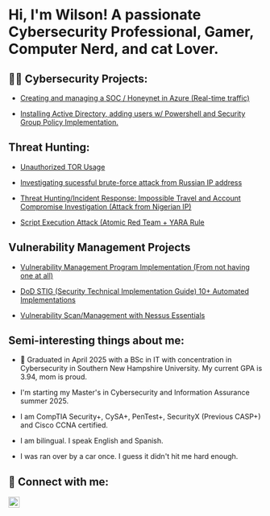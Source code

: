 <h1>Hi, I'm Wilson! A passionate Cybersecurity Professional, Gamer, Computer Nerd, and cat Lover.</h1>

<h2>👨‍💻 Cybersecurity Projects:</h2>

- [Creating and managing a SOC / Honeynet in Azure (Real-time traffic) ](https://github.com/art-wiju/Cloud-SOC-And-Honeynet)
 
- [Installing Active Directory, adding users w/ Powershell and Security Group Policy Implementation.](https://github.com/art-wiju/Active-Directory-Lab)

<h2> Threat Hunting:</h2>

- [Unauthorized TOR Usage](https://github.com/art-wiju/Unauthorized-Tor-Usage)

- [Investigating sucessful brute-force attack from Russian IP address](https://github.com/art-wiju/Successful-Brute-force-from-Russian-IP)

- [Threat Hunting/Incident Response: Impossible Travel and Account Compromise Investigation (Attack from Nigerian IP)](https://github.com/art-wiju/Impossible-Travel-SOC-Ticket)

- [Script Execution Attack (Atomic Red Team + YARA Rule](https://github.com/art-wiju/Script-Execution-Attack/tree/main)

## Vulnerability Management Projects

- [Vulnerability Management Program Implementation (From not having one at all)](https://github.com/art-wiju/Vuln-Program-Implementation/)

- [DoD STIG (Security Technical Implementation Guide) 10+ Automated Implementations](https://github.com/art-wiju/STIG-Implementation/)

- [Vulnerability Scan/Management with Nessus Essentials](https://github.com/art-wiju/Nessus-Vulnerability-Management/)
  
<h2> Semi-interesting things about me: </h2>

- 📖 Graduated in April 2025 with a BSc in IT with concentration in Cybersecurity in Southern New Hampshire University. My current GPA is 3.94, mom is proud.

- I'm starting my Master's in Cybersecurity and Information Assurance summer 2025. 

- I am CompTIA Security+, CySA+, PenTest+, SecurityX (Previous CASP+) and Cisco CCNA certified. 

- I am bilingual. I speak English and Spanish.

- I was ran over by a car once. I guess it didn't hit me hard enough. 

<h2> 🤳 Connect with me:</h2>

[<img align="left" alt="WilsonArteaga | LinkedIn" width="22px" src="https://cdn.jsdelivr.net/npm/simple-icons@v3/icons/linkedin.svg" />][linkedin]

[linkedin]: https://www.linkedin.com/in/wilson-arteaga-villalobos/

<!--
**art-wiju/art-wiju** is a ✨ _special_ ✨ repository because its `README.md` (this file) appears on your GitHub profile.

Here are some ideas to get you started:

- 🔭 I’m currently working on ...
- 🌱 I’m currently learning ...
- 👯 I’m looking to collaborate on ...
- 🤔 I’m looking for help with ...
- 💬 Ask me about ...
- 📫 How to reach me: ...
- 😄 Pronouns: ...
- ⚡ Fun fact: ...

[twitter]: https://twitter.com/
[youtube]: https://www.youtube.com/c/
[instagram]: https://www.instagram.com/

[<img align="left" alt="WilsonArteaga | YouTube" width="22px" src="https://cdn.jsdelivr.net/npm/simple-icons@v3/icons/youtube.svg" />][youtube]
[<img align="left" alt="WilsonArteaga | Twitter" width="22px" src="https://cdn.jsdelivr.net/npm/simple-icons@v3/icons/twitter.svg" />][twitter]
[<img align="left" alt="WilsonArteaga | Instagram" width="22px" src="https://cdn.jsdelivr.net/npm/simple-icons@v3/icons/instagram.svg" />][instagram]
-->
